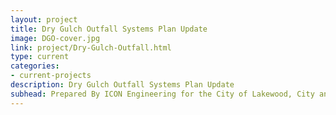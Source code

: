 ```yaml
---
layout: project
title: Dry Gulch Outfall Systems Plan Update
image: DGO-cover.jpg
link: project/Dry-Gulch-Outfall.html
type: current
categories:
- current-projects
description: Dry Gulch Outfall Systems Plan Update
subhead: Prepared By ICON Engineering for the City of Lakewood, City and County of Denver, and UDFCD
---
```


